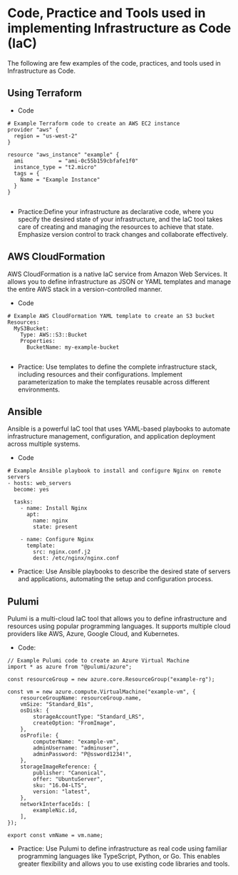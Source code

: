 # Code, Practice and Tools used in implementing Infrastructure as Code (IaC)

The following are  few examples of the code, practices, and tools used in Infrastructure as Code. 

## Using Terraform

- Code
```
# Example Terraform code to create an AWS EC2 instance
provider "aws" {
  region = "us-west-2"
}

resource "aws_instance" "example" {
  ami           = "ami-0c55b159cbfafe1f0"
  instance_type = "t2.micro"
  tags = {
    Name = "Example Instance"
  }
}


```

- Practice:Define your infrastructure as declarative code, where you specify the desired state of your infrastructure, and the IaC tool takes care of creating and managing the resources to achieve that state. Emphasize version control to track changes and collaborate effectively.

## AWS CloudFormation
AWS CloudFormation is a native IaC service from Amazon Web Services. It allows you to define infrastructure as JSON or YAML templates and manage the entire AWS stack in a version-controlled manner.

- Code
```
# Example AWS CloudFormation YAML template to create an S3 bucket
Resources:
  MyS3Bucket:
    Type: AWS::S3::Bucket
    Properties:
      BucketName: my-example-bucket


```

- Practice: Use templates to define the complete infrastructure stack, including resources and their configurations. Implement parameterization to make the templates reusable across different environments.

## Ansible

 Ansible is a powerful IaC tool that uses YAML-based playbooks to automate infrastructure management, configuration, and application deployment across multiple systems.

 - Code

```
# Example Ansible playbook to install and configure Nginx on remote servers
- hosts: web_servers
  become: yes

  tasks:
    - name: Install Nginx
      apt:
        name: nginx
        state: present

    - name: Configure Nginx
      template:
        src: nginx.conf.j2
        dest: /etc/nginx/nginx.conf

```
- Practice:  Use Ansible playbooks to describe the desired state of servers and applications, automating the setup and configuration process.

## Pulumi

Pulumi is a multi-cloud IaC tool that allows you to define infrastructure and resources using popular programming languages. It supports multiple cloud providers like AWS, Azure, Google Cloud, and Kubernetes.

- Code:

```
// Example Pulumi code to create an Azure Virtual Machine
import * as azure from "@pulumi/azure";

const resourceGroup = new azure.core.ResourceGroup("example-rg");

const vm = new azure.compute.VirtualMachine("example-vm", {
    resourceGroupName: resourceGroup.name,
    vmSize: "Standard_B1s",
    osDisk: {
        storageAccountType: "Standard_LRS",
        createOption: "FromImage",
    },
    osProfile: {
        computerName: "example-vm",
        adminUsername: "adminuser",
        adminPassword: "P@ssword1234!",
    },
    storageImageReference: {
        publisher: "Canonical",
        offer: "UbuntuServer",
        sku: "16.04-LTS",
        version: "latest",
    },
    networkInterfaceIds: [
        exampleNic.id,
    ],
});

export const vmName = vm.name;

```
- Practice: Use Pulumi to define infrastructure as real code using familiar programming languages like TypeScript, Python, or Go. This enables greater flexibility and allows you to use existing code libraries and tools.
   
